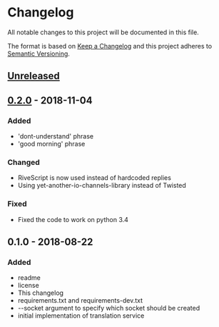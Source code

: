 # Changelog
All notable changes to this project will be documented in this file.

The format is based on [Keep a Changelog](http://keepachangelog.com/en/1.0.0/)
and this project adheres to [Semantic Versioning](http://semver.org/spec/v2.0.0.html).

## [Unreleased]

## [0.2.0] - 2018-11-04
### Added
- 'dont-understand' phrase
- 'good morning' phrase

### Changed
- RiveScript is now used instead of hardcoded replies
- Using yet-another-io-channels-library instead of Twisted

### Fixed
- Fixed the code to work on python 3.4

## 0.1.0 - 2018-08-22
### Added
- readme
- license
- This changelog
- requirements.txt and requirements-dev.txt
- --socket argument to specify which socket should be created
- initial implementation of translation service

[Unreleased]: https://github.com/aragaer/pa2human/compare/v0.2.0...HEAD
[0.2.0]: https://github.com/aragaer/pa2human/compare/v0.1.0...v0.2.0
